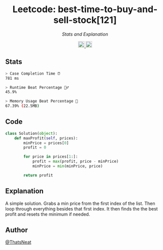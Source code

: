 <h1 align="center">
    <a style"font-size:large;">Leetcode: best-time-to-buy-and-sell-stock[121]</a>
</h1>

<p align="center">
  <i align="center">Stats and Explanation</i>
</p>

<div align="center">
  <a href="https://opensource.org/license/mit/">
    <img src="https://img.shields.io/badge/Licence-MIT-blue" alt="continuous integration" style="height: 20px;">
  </a>
  <a>
    <img src="https://img.shields.io/badge/Python-v3.9.6-blue" alt="continuous integration" style="height: 20px;">
  </a>
</div>

## Stats

```bash
> Case Completion Time ⏰
781 ms

> Runtime Beat Percentage 🏃‍♂️
45.9%

> Memory Usage Beat Percentage 🧠
67.39% (22.5MB)

```

## Code

```python
class Solution(object):
    def maxProfit(self, prices):
        minPrice = prices[0]
        profit = 0

        for price in prices[1:]:
            profit = max(profit, price - minPrice)
            minPrice = min(minPrice, price)

        return profit

```

## Explanation

A simple solution. Grabs a min price from the first index of the list. Then loop through everything besides that first index. It then finds the the best profit and resets the minimum if needed.

## Author

[@ThatsNeat](https://github.com/Thats-Neat)
